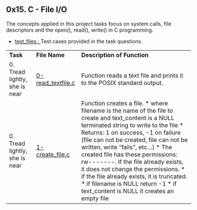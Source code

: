 ## 0x15. C - File I/O

The concepts applied in this project tasks focus on system calls, file descriptors and the open(), read(), write() in C programming.

* <a href ="https://github.com/Nels22/alx-low_level_programming/tree/master/0x15-file_io/test_files">test_files : </a> 
  Test cases provided in the task questions.
  
<table>
      <tr> <td> <b> Task </td> 
           <td> <b> File Name </td> 
           <td> <b> Description of Function </td> 
      </tr>
      <tr><td> 0. Tread lightly, she is near </td>
          <td> <a href ="https://github.com/Nels22/alx-low_level_programming/blob/master/0x15-file_io/0-read_textfile.c">0-read_textfile.c </a></td>
          <td>Function reads a text file and prints it to the POSIX standard output.</td>
      </tr>
       <tr><td> 0. Tread lightly, she is near </td>
          <td> <a href ="https://github.com/Nels22/alx-low_level_programming/blob/master/0x15-file_io/1-create_file.c">1-create_file.c </a></td>
          <td>Function creates a file.
              * where filename is the name of the file to create and text_content is a NULL terminated string to write to the file
              * Returns: 1 on success, -1 on failure (file can not be created, file can not be written, write “fails”, etc…)
              * The created file has these permissions: rw-------. If the file already exists, it does not change the permissions.
              * if the file already exists, it is truncated.
              * if filename is NULL return -1
              * if text_content is NULL it creates an empty file</td>
      </tr>
  
</table>




